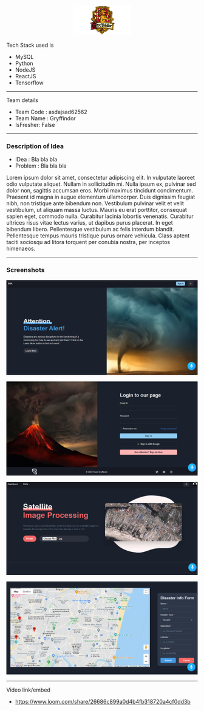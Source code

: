 <div align="center">
  <a href="https://github.com/othneildrew/Best-README-Template">
    <img src="https://github.com/Gryffindor-House/Innovate-with-MongoDB/blob/Innovate-Chakra/images/logo.png" alt="Logo" width="150" height="80">
  </a>
</div>

Tech Stack used is 
- MySQL
- Python
- NodeJS
- ReactJS
- Tensorflow


---
 Team details
- Team Code : asdajsad62562
- Team Name : Gryffindor
- IsFresher: False

---
### Description of Idea

- IDea : Bla bla bla
- Problem : Bla bla bla

Lorem ipsum dolor sit amet, consectetur adipiscing elit. In vulputate laoreet odio vulputate aliquet. Nullam in sollicitudin mi. Nulla ipsum ex, pulvinar sed dolor non, sagittis accumsan eros. Morbi maximus tincidunt condimentum. Praesent id magna in augue elementum ullamcorper. Duis dignissim feugiat nibh, non tristique ante bibendum non. Vestibulum pulvinar velit et velit vestibulum, ut aliquam massa luctus. Mauris eu erat porttitor, consequat sapien eget, commodo nulla. Curabitur lacinia lobortis venenatis. Curabitur ultrices risus vitae lectus varius, ut dapibus purus placerat. In eget bibendum libero. Pellentesque vestibulum ac felis interdum blandit. Pellentesque tempus mauris tristique purus ornare vehicula. Class aptent taciti sociosqu ad litora torquent per conubia nostra, per inceptos himenaeos.

---
### Screenshots

![image](https://github.com/Gryffindor-House/HackMol3.0/blob/main/images/1.PNG)

![image](https://github.com/Gryffindor-House/HackMol3.0/blob/main/images/2.PNG)

![image](https://github.com/Gryffindor-House/HackMol3.0/blob/main/images/3.PNG)

![image](https://github.com/Gryffindor-House/HackMol3.0/blob/main/images/4.PNG)

---
Video link/embed


- https://www.loom.com/share/26686c899a0d4b4fb318720a4cf0dd3b
